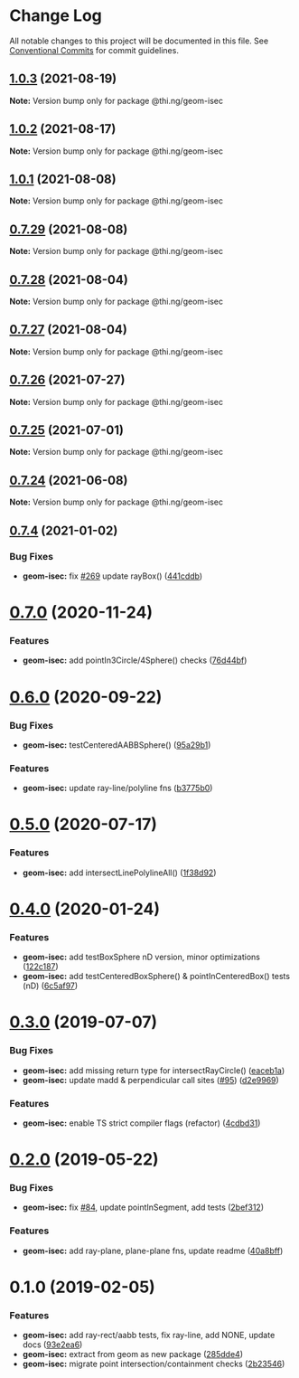 # Change Log

All notable changes to this project will be documented in this file.
See [Conventional Commits](https://conventionalcommits.org) for commit guidelines.

## [1.0.3](https://github.com/thi-ng/umbrella/compare/@thi.ng/geom-isec@1.0.2...@thi.ng/geom-isec@1.0.3) (2021-08-19)

**Note:** Version bump only for package @thi.ng/geom-isec





## [1.0.2](https://github.com/thi-ng/umbrella/compare/@thi.ng/geom-isec@1.0.1...@thi.ng/geom-isec@1.0.2) (2021-08-17)

**Note:** Version bump only for package @thi.ng/geom-isec





## [1.0.1](https://github.com/thi-ng/umbrella/compare/@thi.ng/geom-isec@0.7.29...@thi.ng/geom-isec@1.0.1) (2021-08-08)

**Note:** Version bump only for package @thi.ng/geom-isec





## [0.7.29](https://github.com/thi-ng/umbrella/compare/@thi.ng/geom-isec@0.7.28...@thi.ng/geom-isec@0.7.29) (2021-08-08)

**Note:** Version bump only for package @thi.ng/geom-isec





## [0.7.28](https://github.com/thi-ng/umbrella/compare/@thi.ng/geom-isec@0.7.27...@thi.ng/geom-isec@0.7.28) (2021-08-04)

**Note:** Version bump only for package @thi.ng/geom-isec





## [0.7.27](https://github.com/thi-ng/umbrella/compare/@thi.ng/geom-isec@0.7.26...@thi.ng/geom-isec@0.7.27) (2021-08-04)

**Note:** Version bump only for package @thi.ng/geom-isec





## [0.7.26](https://github.com/thi-ng/umbrella/compare/@thi.ng/geom-isec@0.7.25...@thi.ng/geom-isec@0.7.26) (2021-07-27)

**Note:** Version bump only for package @thi.ng/geom-isec





## [0.7.25](https://github.com/thi-ng/umbrella/compare/@thi.ng/geom-isec@0.7.24...@thi.ng/geom-isec@0.7.25) (2021-07-01)

**Note:** Version bump only for package @thi.ng/geom-isec





## [0.7.24](https://github.com/thi-ng/umbrella/compare/@thi.ng/geom-isec@0.7.23...@thi.ng/geom-isec@0.7.24) (2021-06-08)

**Note:** Version bump only for package @thi.ng/geom-isec





## [0.7.4](https://github.com/thi-ng/umbrella/compare/@thi.ng/geom-isec@0.7.3...@thi.ng/geom-isec@0.7.4) (2021-01-02)


### Bug Fixes

* **geom-isec:** fix [#269](https://github.com/thi-ng/umbrella/issues/269) update rayBox() ([441cddb](https://github.com/thi-ng/umbrella/commit/441cddbdc4707465a182f3fa903a4c6bdc4e9004))





# [0.7.0](https://github.com/thi-ng/umbrella/compare/@thi.ng/geom-isec@0.6.1...@thi.ng/geom-isec@0.7.0) (2020-11-24)


### Features

* **geom-isec:** add pointIn3Circle/4Sphere() checks ([76d44bf](https://github.com/thi-ng/umbrella/commit/76d44bf9acd0078f5644dad867443ab83721c3c8))





# [0.6.0](https://github.com/thi-ng/umbrella/compare/@thi.ng/geom-isec@0.5.8...@thi.ng/geom-isec@0.6.0) (2020-09-22)


### Bug Fixes

* **geom-isec:** testCenteredAABBSphere() ([95a29b1](https://github.com/thi-ng/umbrella/commit/95a29b199077c741c83f4f78871f9627264f198d))


### Features

* **geom-isec:** update ray-line/polyline fns ([b3775b0](https://github.com/thi-ng/umbrella/commit/b3775b08e1c33cf7c2e94e0a4b119b33e4a104ba))





# [0.5.0](https://github.com/thi-ng/umbrella/compare/@thi.ng/geom-isec@0.4.26...@thi.ng/geom-isec@0.5.0) (2020-07-17)


### Features

* **geom-isec:** add intersectLinePolylineAll() ([1f38d92](https://github.com/thi-ng/umbrella/commit/1f38d92e0d88c855251fa14627975b0bb1c7cf39))





# [0.4.0](https://github.com/thi-ng/umbrella/compare/@thi.ng/geom-isec@0.3.10...@thi.ng/geom-isec@0.4.0) (2020-01-24)

### Features

* **geom-isec:** add testBoxSphere nD version, minor optimizations ([122c187](https://github.com/thi-ng/umbrella/commit/122c1876375f638b35f9f576824f2af081008081))
* **geom-isec:** add testCenteredBoxSphere() & pointInCenteredBox() tests (nD) ([6c5af97](https://github.com/thi-ng/umbrella/commit/6c5af97a8da9bce307bc76f956c185c5e75a9e8d))

# [0.3.0](https://github.com/thi-ng/umbrella/compare/@thi.ng/geom-isec@0.2.0...@thi.ng/geom-isec@0.3.0) (2019-07-07)

### Bug Fixes

* **geom-isec:** add missing return type for intersectRayCircle() ([eaceb1a](https://github.com/thi-ng/umbrella/commit/eaceb1a))
* **geom-isec:** update madd & perpendicular call sites ([#95](https://github.com/thi-ng/umbrella/issues/95)) ([d2e9969](https://github.com/thi-ng/umbrella/commit/d2e9969))

### Features

* **geom-isec:** enable TS strict compiler flags (refactor) ([4cdbd31](https://github.com/thi-ng/umbrella/commit/4cdbd31))

# [0.2.0](https://github.com/thi-ng/umbrella/compare/@thi.ng/geom-isec@0.1.16...@thi.ng/geom-isec@0.2.0) (2019-05-22)

### Bug Fixes

* **geom-isec:** fix [#84](https://github.com/thi-ng/umbrella/issues/84), update pointInSegment, add tests ([2bef312](https://github.com/thi-ng/umbrella/commit/2bef312))

### Features

* **geom-isec:** add ray-plane, plane-plane fns, update readme ([40a8bff](https://github.com/thi-ng/umbrella/commit/40a8bff))

# 0.1.0 (2019-02-05)

### Features

* **geom-isec:** add ray-rect/aabb tests, fix ray-line, add NONE, update docs ([93e2ea6](https://github.com/thi-ng/umbrella/commit/93e2ea6))
* **geom-isec:** extract from geom as new package ([285dde4](https://github.com/thi-ng/umbrella/commit/285dde4))
* **geom-isec:** migrate point intersection/containment checks ([2b23546](https://github.com/thi-ng/umbrella/commit/2b23546))
